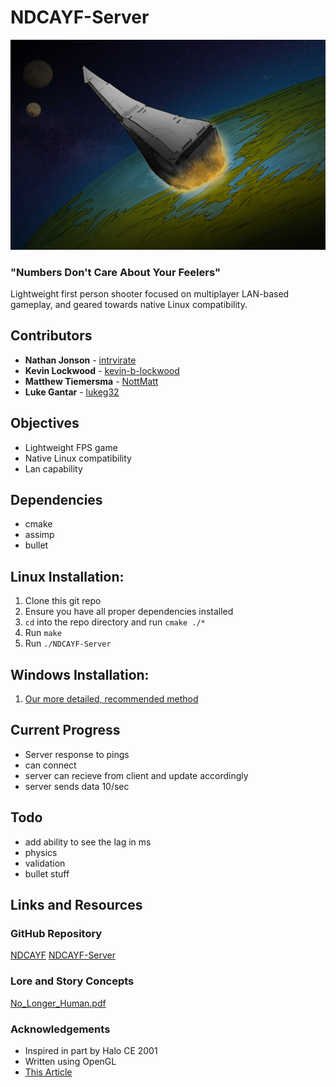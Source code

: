 # NDCAYF-Server
![cover art](/lore/EPACDestiny.jpg)
### "Numbers Don't Care About Your Feelers"
Lightweight first person shooter focused on multiplayer LAN-based gameplay, and geared towards native Linux compatibility.

## Contributors
* **Nathan Jonson** - [intrvirate](https://github.com/intrvirate)
* **Kevin Lockwood** - [kevin-b-lockwood](https://github.com/kevin-b-lockwood)
* **Matthew Tiemersma** - [NottMatt](https://github.com/NottMatt)
* **Luke Gantar** - [lukeg32](https://github.com/lukeg32)

## Objectives
* Lightweight FPS game
* Native Linux compatibility
* Lan capability

## Dependencies
* cmake
* assimp
* bullet

## Linux Installation:
1. Clone this git repo
2. Ensure you have all proper dependencies installed
3. `cd` into the repo directory and run `cmake ./*`
4. Run `make`
5. Run `./NDCAYF-Server`

## Windows Installation:
1. [Our more detailed, recommended method](https://en.wikipedia.org/wiki/Criticism_of_Linux)

## Current Progress
* Server response to pings
* can connect
* server can recieve from client and update accordingly
* server sends data 10/sec 

## Todo
* add ability to see the lag in ms
* physics
* validation
* bullet stuff

## Links and Resources

### GitHub Repository
[NDCAYF](https://github.com/intrvirate/NDCAYF)
[NDCAYF-Server](https://github.com/Lukeg32/NDCAYF-Server)

### Lore and Story Concepts
[No_Longer_Human.pdf](https://github.com/intrvirate/NDCAYF/tree/master/lore)

### Acknowledgements
* Inspired in part by Halo CE 2001
* Written using OpenGL
* [This Article](https://www.gabrielgambetta.com/client-server-game-architecture.html)
